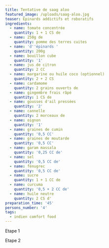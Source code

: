 ```yaml
---
title: Tentative de saag aloo
featured_image: /uploads/saag-aloo.jpg
teaser: Epinards addictifs et roboratifs
ingredients:
  - name: tomate concentrée
    quantity: 1 + 1 CS de
  - name: 250g de
    quantity: pomme des terres cuites
  - name: 'd''épinards '
    quantity: 200g
  - name: bouillon cube
    quantity: '1'
  - name: jus de citron
    quantity: 2 CC
  - name: margarine ou huile coco (optionnel)
    quantity: 2 + 2 CS
  - name: cardamome
    quantity: 2 grains ouverts de
  - name: gingembre frais râpé
    quantity: 1 CS de
  - name: gousses d'ail pressées
    quantity: '2'
  - name: cannelle
    quantity: 2 morceaux de
  - name: oignon
    quantity: '1'
  - name: graines de cumin
    quantity: '0,5 CC'
  - name: graines de moutarde
    quantity: '0,5 CC'
  - name: garam massala
    quantity: '0,25 CC de'
  - name: sel
    quantity: '0,5 CC de'
  - name: fénugrec
    quantity: '0,5 CC de'
  - name: sucre
    quantity: 1 + 1 CC de
  - name: curcuma
    quantity: '0,5 + 2 CC de'
  - name: huile neutre
    quantity: 2 CS d'
preparation_time: '45'
persons_number: '4'
tags:
  - indien comfort food
---
```

Etape 1

Etape 2
